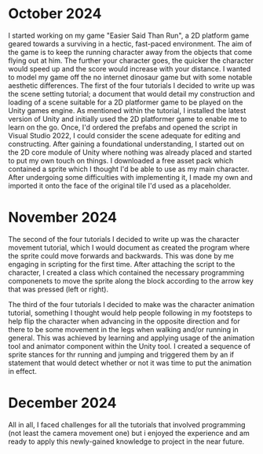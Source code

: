 # October 2024
I started working on my game "Easier Said Than Run", a 2D platform game geared towards a surviving in a hectic, fast-paced environment. The aim of the game is to keep the running character away from the objects that come flying out at him. The further your character goes, the quicker the character would speed up and the score would increase with your distance. I wanted to model my game off the no internet dinosaur game but with some notable aesthetic differences. 
The first of the four tutorials I decided to write up was the scene setting tutorial; a document that would detail my construction and loading of a scene suitable for a 2D platformer game to be played on the Unity games engine. As mentioned within the tutorial, I installed the latest version of Unity and initially used the 2D platformer game to enable me to learn on the go. Once, I'd ordered the prefabs and opened the script in Visual Studio 2022, I could consider the scene adequate for editing and constructing. After gaining a foundational understanding, I started out on the 2D core module of Unity where nothing was already placed and started to put my own touch on things. I downloaded a free asset pack which contained a sprite which I thought I'd be able to use as my main character. After undergoing some difficulties with implementing it, I made my own and imported it onto the face of the original tile I'd used as a placeholder.   

# November 2024
The second of the four tutorials I decided to write up was the character movement tutorial, which I would document as created the program where the sprite could move forwards and backwards. This was done by me engaging in scripting for the first time. After attaching the script to the character, I created a class which contained the necessary programming componenets to move the sprite along the block according to the arrow key that was pressed (left or right). 


The third of the four tutorials I decided to make was the character animation tutorial, something I thought would help people following in my footsteps to help flip the character when advancing in the opposite direction and for there to be some movement in the legs when walking and/or running in general. This was achieved by learning and applying usage of the animation tool and animator component within the Unity tool. I created a sequence of sprite stances for thr running and jumping and triggered them by an if statement that would detect whether or not it was time to put the animation in effect.

# December 2024 
All in all, I faced challenges for all the tutorials that involved programming (not least the camera movement one) but i enjoyed the experience and am ready to apply this newly-gained knowledge to project in the near future.

